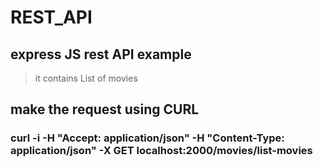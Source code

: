 # REST_API
## express JS rest API example
> it contains List of movies 

## make the request using CURL 

### curl -i -H "Accept: application/json" -H "Content-Type: application/json" -X GET localhost:2000/movies/list-movies





